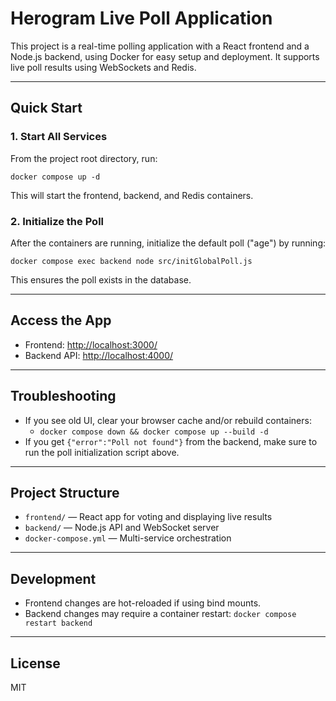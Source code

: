 # Herogram Live Poll Application

This project is a real-time polling application with a React frontend and a Node.js backend, using Docker for easy setup and deployment. It supports live poll results using WebSockets and Redis.

---

## Quick Start

### 1. Start All Services

From the project root directory, run:

```
docker compose up -d
```
This will start the frontend, backend, and Redis containers.

### 2. Initialize the Poll

After the containers are running, initialize the default poll ("age") by running:

```
docker compose exec backend node src/initGlobalPoll.js
```
This ensures the poll exists in the database.

---

## Access the App
- Frontend: [http://localhost:3000/](http://localhost:3000/)
- Backend API: [http://localhost:4000/](http://localhost:4000/)

---

## Troubleshooting
- If you see old UI, clear your browser cache and/or rebuild containers:
  - `docker compose down && docker compose up --build -d`
- If you get `{"error":"Poll not found"}` from the backend, make sure to run the poll initialization script above.

---

## Project Structure
- `frontend/` — React app for voting and displaying live results
- `backend/` — Node.js API and WebSocket server
- `docker-compose.yml` — Multi-service orchestration

---

## Development
- Frontend changes are hot-reloaded if using bind mounts.
- Backend changes may require a container restart: `docker compose restart backend`

---

## License
MIT

